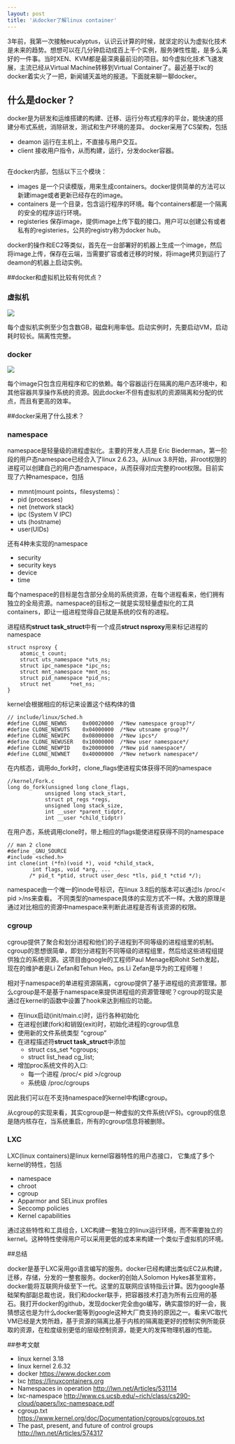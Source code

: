```yaml
---
layout: post
title: '从docker了解linux container'
---
```


3年前，我第一次接触eucalyptus，认识云计算的时候，就坚定的认为虚拟化技术是未来的趋势。想想可以在几分钟启动成百上千个实例，服务弹性性能，是多么美好的一件事。当时XEN、KVM都是最深奥最前沿的项目。如今虚拟化技术飞速发展，主流已经从Virtual Machine转移到Virtual Container了。最近基于lxc的docker着实火了一把，新闻铺天盖地的报道。下面就来聊一聊docker。
 
 
 
## 什么是docker？
 

docker是为研发和运维搭建的构建、迁移、运行分布式程序的平台，能快速的搭建分布式系统，消除研发，测试和生产环境的差异。
docker采用了CS架构，包括
 
* deamon 运行在主机上，不直接与用户交互。
* client 接收用户指令，从而构建，运行，分发docker容器。
 
![]()
 

在docker内部，包括以下三个模块：
 
* images 是一个只读模版，用来生成containers。docker提供简单的方法可以新建image或者更新已经存在的image。
* containers 是一个目录，包含运行程序的环境。每个containers都是一个隔离的安全的程序运行环境。
* registeries 保存image，提供image上传下载的接口。用户可以创建公有或者私有的registeries，公共的registry称为docker hub。
 
docker的操作和EC2等类似，首先在一台部署好的机器上生成一个image，然后将image上传，保存在云端，当需要扩容或者迁移的时候，将image拷贝到运行了deamon的机器上启动实例。
 
 
 
##docker和虚拟机比较有何优点？ 
 
 
### 虚拟机 ##
 
![]({{site.baseurl}}/img/3.png)
 
每个虚拟机实例至少包含数GB，磁盘利用率低。启动实例时，先要启动VM，启动耗时较长。隔离性完整。
 
### docker ###
 
![]({{site.baseurl}}/img/4.png)
 
每个image只包含应用程序和它的依赖。每个容器运行在隔离的用户态环境中，和其他容器共享操作系统的资源。因此docker不但有虚拟机的资源隔离和分配的优点，而且有更高的效率。
 
 
 
##docker采用了什么技术？ 
 
 
### namespace ###
 
namespace是轻量级的进程虚拟化。主要的开发人员是 Eric Biederman，第一阶段的用户态namespace已经合入了linux 2.6.23。从linux 3.8开始，非root权限的进程可以创建自己的用户态namespace，从而获得对应完整的root权限。目前实现了六种namespace，包括
 
 
 
* mmnt(mount points，filesystems)：
* pid (processes)
* net (network stack)
* ipc (System V IPC)
* uts (hostname)
* user(UIDs)
 
 
 
还有4种未实现的namespace
 
 
 
* security
* security keys
* device 
* time
 
 
 
每个namespace的目标是包含部分全局的系统资源，在每个进程看来，他们拥有独立的全局资源。namespace的目标之一就是实现轻量虚拟化的工具containers，即让一组进程觉得自己就是系统的仅有的进程。
 
 
进程结构**struct task_struct**中有一个成员**struct nsproxy**用来标记进程的namespace
 
 
 
	struct nsproxy {
		atomic_t count;
		struct uts_namespace *uts_ns;
		struct ipc_namespace *ipc_ns;
		struct mnt_namespace *mnt_ns;
		struct pid_namespace *pid_ns;
		struct net		*net_ns;
	}
 
 
 
kernel会根据相应的标记来设置这个结构体的值
 
 
 
	// include/linux/Sched.h
	#define CLONE_NEWNS 	0x00020000	/*New namespace group?*/
	#define CLONE_NEWUTS	0x04000000	/*New utsname group?*/
	#define CLONE_NEWIPC	0x08000000	/*New ipcs*/
	#define CLONE_NEWUSER   0x10000000	/*New user namespace*/
	#define CLONE_NEWPID	0x20000000	/*New pid namespace*/
	#define CLONE_NEWNET	0x40000000	/*New network namespace*/
 
 
 
在内核态，调用do_fork时，clone_flags使进程实体获得不同的namespace
 
 
 
	//kernel/Fork.c
	long do_fork(unsigned long clone_flags,
				unsigned long stack_start,
				struct pt_regs *regs,
				unsigned long stack_size,
				int __user *parent_tidptr,
				int __user *child_tidptr)
 
 
在用户态，系统调用clone时，带上相应的flags能使进程获得不同的namespace
 
 
	// man 2 clone
	#define _GNU_SOURCE
	#include <sched.h>
	int clone(int (*fn)(void *), void *child_stack, 
  	        int flags, void *arg, ...
   	       /* pid_t *ptid, struct user_desc *tls, pid_t *ctid */);
 
 
namespace由一个唯一的inode号标识，在linux 3.8后的版本可以通过ls /proc/< pid >/ns来查看。
不同类型的namespace具体的实现方式不一样。大致的原理是通过对比相应的资源中namespace来判断此进程是否有该资源的权限。
 
 
### cgroup ###
 
 
cgroup提供了聚合和划分进程和他们的子进程到不同等级的进程组里的机制。cgroup的思想很简单，即划分进程到不同等级的进程组里，然后给这些进程组提供独立的系统资源。这项目由google的工程师Paul Menage和Rohit Seth发起，现在的维护者是Li Zefan和Tehun Heo。ps.Li Zefan是华为的工程师喔！
 
 
相对于namespace的单进程资源隔离，cgroup提供了基于进程组的资源管理。那么cgroup是不是基于namespace来提供进程组的资源管理呢？cgroup的现实是通过在kernel的函数中设置了hook来达到相应的功能。
 
 
 
* 在linux启动(init/main.c)时，运行各种初始化
* 在进程创建(fork)和销毁(exit)时，初始化进程的cgroup信息
* 使用新的文件系统类型 “cgroup”
* 在进程描述符**struct task_struct**中添加
	* struct css_set *cgroups;
	* struct list_head cg_list;
* 增加proc系统文件的入口:
	* 每一个进程 /proc/< pid >/cgroup
	* 系统级 /proc/cgroups
 
 
 
因此我们可以在不支持namespace的kernel中构建cgroup。
 
 
从cgroup的实现来看，其实cgroup是一种虚拟的文件系统(VFS)。cgroup的信息是随内核存在，当系统重启，所有的cgroup信息将被删除。
 
 
### LXC ###
 
 
LXC(linux containers)是linux kernel容器特性的用户态接口， 它集成了多个kernel的特性，包括
 
 
* namespace
* chroot
* cgroup
* Apparmor and SELinux profiles
* Seccomp policies
* Kernel capabilities
 
 
通过这些特性和工具组合，LXC构建一套独立的linux运行环境，而不需要独立的kernel。这种特性使得用户可以采用更低的成本来构建一个类似于虚拟机的环境。
   
   
   
##总结     
    
docker是基于LXC采用go语言编写的服务。docker已经构建出类似EC2从构建，迁移，存储，分发的一整套服务。docker的创始人Solomon Hykes甚至宣称，docker能将互联网升级至下一代。这里的互联网应该特指云计算。因为google基础架构部副总裁也说，我们和docker联手，把容器技术打造为所有云应用的基石。我打开docker的github，发现docker完全由go编写，确实震惊的好一会，我猜想这也是为什么docker能等到google这种大厂商支持的原因之一。看来VC取代VM已经是大势所趋，基于资源的隔离比基于内核的隔离能更好的控制实例所能获取的资源，在粒度级别更低的层级控制资源，能更大的发挥物理机器的性能。    
        
   
##参考文献    


      
* linux kernel 3.18
* linux kernel 2.6.32
* docker https://www.docker.com
* lxc https://linuxcontainers.org
* Namespaces in operation http://lwn.net/Articles/531114
* lxc-namespace http://www.cs.ucsb.edu/~rich/class/cs290-cloud/papers/lxc-namespace.pdf
* cgroup.txt https://www.kernel.org/doc/Documentation/cgroups/cgroups.txt
* The past, present, and future of control groups http://lwn.net/Articles/574317


